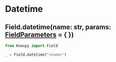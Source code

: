 # Datetime

## Field.datetime(name: str, params: [FieldParameters](Fields.md#fieldparameters) = { })

```python
from Knexpy import Field

_ = Field.datetime("<name>")
```
